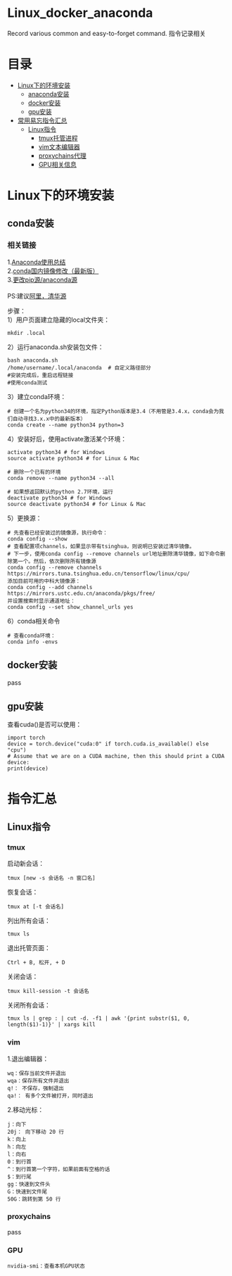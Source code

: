 # Linux_docker_anaconda
Record various common and easy-to-forget command. 指令记录相关

# 目录
- [Linux下的环境安装](#Linux下的环境安装)
	- [anaconda安装](#conda安装)
	- [docker安装](#docker安装)
	- [gpu安装](#gpu安装)
- [常用易忘指令汇总](#指令汇总)
	- [Linux指令](#Linux)
		- [tmux托管进程](#tmux)
		- [vim文本编辑器](#vim)
		- [proxychains代理](#proxychains)
		- [GPU相关信息](#GPU)


# Linux下的环境安装
## conda安装
### 相关链接
1.[Anaconda使用总结](https://www.jianshu.com/p/2f3be7781451#) <br>
2.[conda国内镜像修改（最新版）](https://zhuanlan.zhihu.com/p/95100538) <br>
3.[更改pip源/anaconda源](https://blog.csdn.net/u012436149/article/details/66974668) <br>
<br>
PS:建议[阿里，清华源](https://blog.csdn.net/ljh_csdn_ljh/article/details/90294202)

步骤：<br>
1）用户页面建立隐藏的local文件夹：

    mkdir .local

2）运行anaconda.sh安装包文件：

    bash anaconda.sh
    /home/username/.local/anaconda  # 自定义路径部分
    #安装完成后，重启远程链接
    #使用conda测试

3）建立conda环境：

    # 创建一个名为python34的环境，指定Python版本是3.4（不用管是3.4.x，conda会为我们自动寻找3.x.x中的最新版本）
    conda create --name python34 python=3

4）安装好后，使用activate激活某个环境：

    activate python34 # for Windows
    source activate python34 # for Linux & Mac
    
    # 删除一个已有的环境
    conda remove --name python34 --all
    
    # 如果想返回默认的python 2.7环境，运行
    deactivate python34 # for Windows
    source deactivate python34 # for Linux & Mac

5）更换源：

    # 先查看已经安装过的镜像源，执行命令：
    conda config --show
    # 查看配置项channels，如果显示带有tsinghua，则说明已安装过清华镜像。
    # 下一步，使用conda config --remove channels url地址删除清华镜像，如下命令删除第一个。然后，依次删除所有镜像源
    conda config --remove channels https://mirrors.tuna.tsinghua.edu.cn/tensorflow/linux/cpu/
    添加目前可用的中科大镜像源：
    conda config --add channels https://mirrors.ustc.edu.cn/anaconda/pkgs/free/
    并设置搜索时显示通道地址：
    conda config --set show_channel_urls yes

6）conda相关命令

    # 查看conda环境：
    conda info -envs
## docker安装
pass<br>

## gpu安装
查看cuda()是否可以使用：

    import torch
    device = torch.device("cuda:0" if torch.cuda.is_available() else "cpu")
    # Assume that we are on a CUDA machine, then this should print a CUDA device:
    print(device)

# 指令汇总
## Linux指令
### tmux
启动新会话：

    tmux [new -s 会话名 -n 窗口名]

恢复会话：

    tmux at [-t 会话名]

列出所有会话：

    tmux ls

退出托管页面：

	Ctrl + B, 松开, + D

<a name="killSessions"></a>关闭会话：

    tmux kill-session -t 会话名

<a name="killAllSessions"></a>关闭所有会话：

    tmux ls | grep : | cut -d. -f1 | awk '{print substr($1, 0, length($1)-1)}' | xargs kill


### vim
1.退出编辑器：

    wq：保存当前文件并退出
    wqa：保存所有文件并退出
    q!： 不保存，强制退出
    qa!： 有多个文件被打开，同时退出

2.移动光标：

    j：向下
    20j： 向下移动 20 行
    k：向上
    h：向左
    l：向右
    0：到行首
    ^：到行首第一个字符，如果前面有空格的话
    $：到行尾
    gg：快速到文件头
    G：快速到文件尾
    50G：跳转到第 50 行

### proxychains
pass<br>

### GPU

    nvidia-smi：查看本机GPU状态

